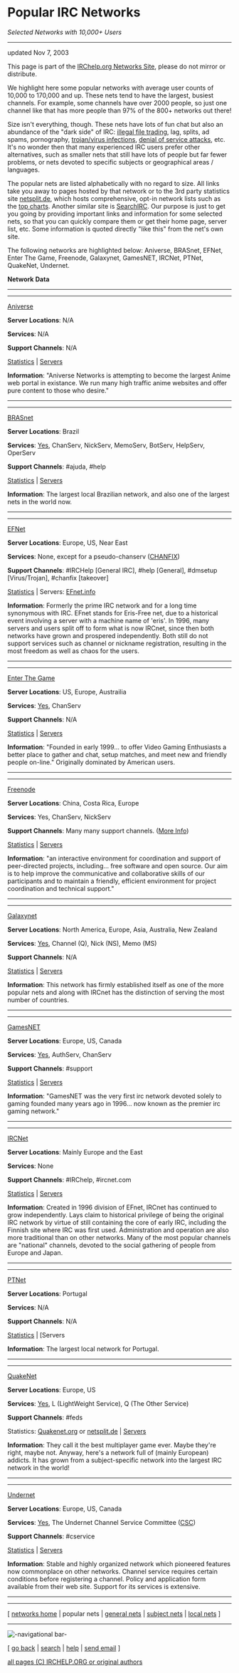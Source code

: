 # Popular IRC Networks

_Selected Networks with 10,000+ Users_

* * *

updated Nov 7, 2003

This page is part of the [IRChelp.org Networks
Site](http://www.irchelp.org/irchelp/networks/), please do not mirror or
distribute.

We highlight here some popular networks with average user counts of 10,000 to
170,000 and up. These nets tend to have the largest, busiest channels. For
example, some channels have over 2000 people, so just one channel like that
has more people than 97% of the 800+ networks out there!

Size isn't everything, though. These nets have lots of fun chat but also an
abundance of the "dark side" of IRC: [illegal file
trading](../security/warez.html), lag, splits, ad spams, pornography,
[trojan/virus infections](../security/trojan.html), [denial of service
attacks](../nuke/), etc. It's no wonder then that many experienced IRC users
prefer other alternatives, such as smaller nets that still have lots of people
but far fewer problems, or nets devoted to specific subjects or geographical
areas / languages.

The popular nets are listed alphabetically with no regard to size. All links
take you away to pages hosted by that network or to the 3rd party statistics
site [netsplit.de](http://irc.netsplit.de/networks/), which hosts
comprehensive, opt-in network lists such as the [top
charts](http://irc.netsplit.de/networks/list1uma.var). Another similar site is
[SearchIRC](http://www.searchirc.com). Our purpose is just to get you going by
providing important links and information for some selected nets, so that you
can quickly compare them or get their home page, server list, etc. Some
information is quoted directly "like this" from the net's own site.

The following networks are highlighted below: Aniverse, BRASnet, EFNet, Enter
The Game, Freenode, Galaxynet, GamesNET, IRCNet, PTNet, QuakeNet, Undernet.

**Network**
**Data**

* * *

* * *

[Aniverse](http://www.aniverse.com/)

**Server Locations**: N/A

**Services**: N/A

**Support Channels**: N/A

[Statistics](http://irc.netsplit.de/networks/Aniverse/) |
[Servers](http://irc.netsplit.de/networks/Aniverse/)

**Information**: "Aniverse Networks is attempting to become the largest Anime web portal in existance. We run many high traffic anime websites and offer pure content to those who desire."

* * *

* * *

[BRASnet](http://www.brasnet.org/)

**Server Locations**: Brazil

**Services**: [Yes](http://www.brasnet.org/recursos.php), ChanServ, NickServ, MemoServ, BotServ, HelpServ, OperServ

**Support Channels**: #ajuda, #help

[Statistics](http://irc.netsplit.de/networks/BRASnet/) |
[Servers](http://irc.netsplit.de/networks/BRASnet/)

**Information**: The largest local Brazilian network, and also one of the largest nets in the world now.

* * *

* * *

[EFNet](http://www.efnet.org/)

**Server Locations**: Europe, US, Near East

**Services**: None, except for a pseudo-chanserv ([CHANFIX](http://irchelp.org/chanfix))

**Support Channels**: #IRCHelp [General IRC], #help [General], #dmsetup [Virus/Trojan], #chanfix [takeover]

[Statistics](http://irc.netsplit.de/networks/EFnet/) | Servers:
[EFnet.info](http://efnet.info/?module=servers)

**Information**: Formerly the prime IRC network and for a long time synonymous with IRC. EFnet stands for Eris-Free net, due to a historical event involving a server with a machine name of 'eris'. In 1996, many servers and users split off to form what is now IRCnet, since then both networks have grown and prospered independently. Both still do not support services such as channel or nickname registration, resulting in the most freedom as well as chaos for the users.

* * *

* * *

[Enter The Game](http://www.enterthegame.com/)

**Server Locations**: US, Europe, Austrailia

**Services**: [Yes](http://help.enterthegame.com/commands.htm#commands), ChanServ

**Support Channels**: N/A

[Statistics](http://irc.netsplit.de/networks/EnterTheGame/) |
[Servers](http://help.enterthegame.com/server-list.htm#server-list)

**Information**: "Founded in early 1999... to offer Video Gaming Enthusiasts a better place to gather and chat, setup matches, and meet new and friendly people on-line." Originally dominated by American users.

* * *

* * *

[Freenode](http://freenode.info/)

**Server Locations**: China, Costa Rica, Europe

**Services**: Yes, ChanServ, NickServ

**Support Channels**: Many many support channels. ([More Info](http://freenode.net/groups.shtml))

[Statistics](http://irc.netsplit.de/networks/freenode/) |
[Servers](http://freenode.info/irc_servers.shtml)

**Information**: "an interactive environment for coordination and support of peer-directed projects, including... free software and open source. Our aim is to help improve the communicative and collaborative skills of our participants and to maintain a friendly, efficient environment for project coordination and technical support."

* * *

* * *

[Galaxynet](http://www.galaxynet.org/)

**Server Locations**: North America, Europe, Asia, Australia, New Zealand

**Services**: [Yes](http://cservice.galaxynet.org/), Channel (Q), Nick (NS), Memo (MS) 

**Support Channels**: N/A

[Statistics](http://irc.netsplit.de/networks/GalaxyNet/) |
[Servers](http://www.galaxynet.org/servers.php)

**Information**: This network has firmly established itself as one of the more popular nets and along with IRCnet has the distinction of serving the most number of countries.

* * *

* * *

[GamesNET](http://www.gamesnet.net/)

**Server Locations**: Europe, US, Canada

**Services**: [Yes](http://www.gamesnet.net/guide.php), AuthServ, ChanServ

**Support Channels**: #support

[Statistics](http://irc.netsplit.de/networks/GamesNET/) |
[Servers](http://www.gamesnet.net/servers.php)

**Information**: "GamesNET was the very first irc network devoted solely to gaming founded many years ago in 1996... now known as the premier irc gaming network."

* * *

* * *

[IRCNet](http://www.ircnet.com/)

**Server Locations**: Mainly Europe and the East

**Services**: None

**Support Channels**: #IRChelp, #ircnet.com

[Statistics](http://irc.netsplit.de/networks/IRCnet/) |
[Servers](http://www.ircnet.com/index.php?&p=5)

**Information**: Created in 1996 division of EFnet, IRCnet has continued to grow independently. Lays claim to historical privilege of being the original IRC network by virtue of still containing the core of early IRC, including the Finnish site where IRC was first used. Administration and operation are also more traditional than on other networks. Many of the most popular channels are "national" channels, devoted to the social gathering of people from Europe and Japan.

* * *

* * *

[PTNet](http://www.ptnet.org/)

**Server Locations**: Portugal

**Services**: N/A

**Support Channels**: N/A

[Statistics](http://irc.netsplit.de/networks/PTnet/) | [Servers

**Information**: The largest local network for Portugal.

* * *

* * *

[QuakeNet](http://www.quakenet.org/)

**Server Locations**: Europe, US

**Services**: [Yes](http://www.quakenet.org/request/), L (LightWeight Service), Q (The Other Service)

**Support Channels**: #feds

Statistics: [Quakenet.org](http://mrtg.quakenet.org/quakenet.org.html) or
[netsplit.de](http://irc.netsplit.de/networks/QuakeNet/) |
[Servers](http://staff.quakenet.org/servers.phtml)

**Information**: They call it the best multiplayer game ever. Maybe they're right, maybe not. Anyway, here's a network full of (mainly European) addicts. It has grown from a subject-specific network into the largest IRC network in the world!

* * *

* * *

[Undernet](http://www.undernet.org/)

**Server Locations**: Europe, US, Canada

**Services**: [Yes](http://www.undernet.org/services.php), The Undernet Channel Service Committee ([CSC](http://cservice.undernet.org/))

**Support Channels**: #cservice

[Statistics](http://irc.netsplit.de/networks/Undernet/) |
[Servers](http://www.undernet.org/servers.php)

**Information**: Stable and highly organized network which pioneered features now commonplace on other networks. Channel service requires certain conditions before registering a channel. Policy and application form available from their web site. Support for its services is extensive. 

* * *

* * *

[ [networks home](./) | popular nets | [general nets](general.html) | [subject
nets](subject.html) | [local nets](local.html) ]

* * *

![-navigational bar-](/irchelp/Pix/ihnavbar.gif)

[ [go back](/irchelp/) | [search](/irchelp/search_engine.cgi) |
[help](/irchelp/help.html) | [send email](/irchelp/mail.cgi) ]

[all pages (C) IRCHELP.ORG or original authors](/irchelp/credit.html)

